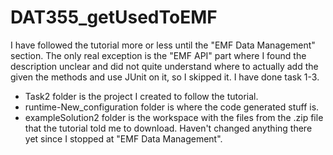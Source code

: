 # DAT355_getUsedToEMF

I have followed the tutorial more or less until the "EMF Data Management" section. The only real exception is the "EMF API" part where I found the description unclear and did not quite understand where to actually add the given the methods and use JUnit on it, so I skipped it. I have done task 1-3.

- Task2 folder is the project I created to follow the tutorial.
- runtime-New_configuration folder is where the code generated stuff is.
- exampleSolution2 folder is the workspace with the files from the .zip file that the tutorial told me to download. Haven't changed anything there yet since I stopped at "EMF Data Management".
